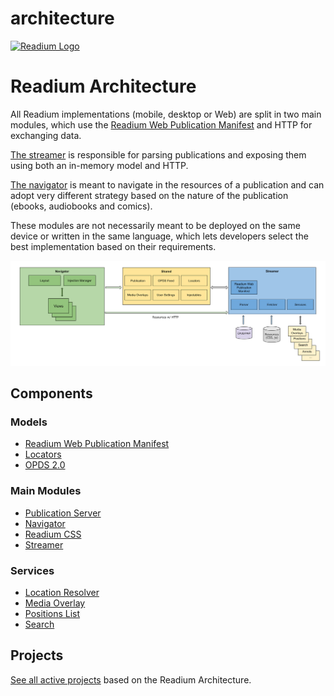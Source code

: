 # architecture

[![Readium Logo](https://readium.org/assets/logos/readium-logo.png)](https://readium.org)

# Readium Architecture

All Readium implementations (mobile, desktop or Web) are split in two main modules, which use the [Readium Web Publication Manifest](https://readium.org/webpub-manifest/) and HTTP for exchanging data.

[The streamer](streamer) is responsible for parsing publications and exposing them using both an in-memory model and HTTP.

[The navigator](navigator) is meant to navigate in the resources of a publication and can adopt very different strategy based on the nature of the publication (ebooks, audiobooks and comics).

These modules are not necessarily meant to be deployed on the same device or written in the same language, which lets developers select the best implementation based on their requirements.

![Diagram of the Readium Architecture](images/architecture.svg)

## Components

### Models

* [Readium Web Publication Manifest](https://readium.org/webpub-manifest)
* [Locators](locators)
* [OPDS 2.0](https://drafts.opds.io/opds-2.0)

### Main Modules

* [Publication Server](server)
* [Navigator](navigator)
* [Readium CSS](https://readium.org/readium-css)
* [Streamer](streamer)


### Services

* [Location Resolver](locators/resolver.md)
* [Media Overlay](media-overlay)
* [Positions List](positions)
* [Search](search)

## Projects

[See all active projects](projects.md) based on the Readium Architecture.
